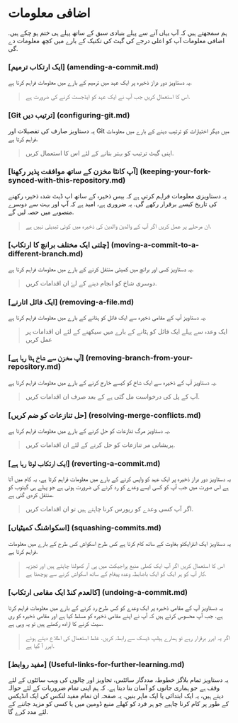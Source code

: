 # اضافی معلومات

ہم سمجھتے ہیں کہ آپ یہاں آنے سے پہلے بنیادی سبق کے ساتھ پہلے ہی ختم ہو چکے ہیں. اضافی معلومات آپ کو اعلی درجے کی گیٹ کی تکنیک کے بارے میں کچھ معلومات دے گی.

### [ایک ارتکاب ترمیم] (amending-a-commit.md)
یہ دستاویز دور دراز ذخیرہ پر ایک عہد میں ترمیم کے بارے میں معلومات فراہم کرتا ہے.
> اس کا استعمال کریں جب آپ نے ایک عہد کو ایڈجسٹ کرنے کی ضرورت ہے.

### [Git ترتیب دیں] (configuring-git.md)
یہ دستاویز صارف کی تفصیلات اور Git میں دیگر اختیارات کو ترتیب دینے کے بارے میں معلومات فراہم کرتا ہے.
> اپنی گیٹ ترتیب کو بہتر بنانے کے لئے اس کا استعمال کریں.

### [آپ کانٹا مخزن کے ساتھ موافقت پذیر رکھنا] (keeping-your-fork-synced-with-this-repository.md)
یہ دستاویزی معلومات فراہم کرتی ہے کہ بیس ذخیرہ کے ساتھ اپ ڈیٹ شدہ ذخیرہ رکھنے کی تاریخ کیسے برقرار رکھے گی. یہ ضروری ہے، امید ہے کہ آپ اور بہت سے دوسرے منصوبے میں حصہ لیں گے.
> ان مرحلے پر عمل کریں اگر آپ کے والدین والدین کی ذخیرہ میں کوئی تبدیلی نہیں ہے.

### [چلتی ایک مختلف برانچ کا ارتکاب] (moving-a-commit-to-a-different-branch.md)
یہ دستاویز کسی اور برانچ میں کمیٹی منتقل کرنے کے بارے میں معلومات فراہم کرتا ہے.
> دوسری شاخ کو انجام دینے کے لۓ ان اقدامات کریں.

### [ایک فائل اتارنے] (removing-a-file.md)
یہ دستاویز آپ کے مقامی ذخیرہ سے ایک فائل کو ہٹانے کے بارے میں معلومات فراہم کرتا ہے.
> ایک وعدہ سے پہلے ایک فائل کو ہٹانے کے بارے میں سیکھنے کے لئے ان اقدامات پر عمل کریں

### [آپ مخزن سے شاخ ہٹا رہا ہے] (removing-branch-from-your-repository.md)
یہ دستاویز آپ کے ذخیرہ سے ایک شاخ کو کیسے خارج کرنے کے بارے میں معلومات فراہم کرتا ہے.
> آپ کے پل کی درخواست مل گئی ہے کے بعد صرف ان اقدامات کریں.

### [حل تنازعات کو ضم کریں] (resolving-merge-conflicts.md)
یہ دستاویز مرگ تنازعات کو حل کرنے کے بارے میں معلومات فراہم کرتا ہے.
> پریشانی مر تنازعات کو حل کرنے کے لئے ان اقدامات کریں.

### [ایک ارتکاب لوٹا رہا ہے] (reverting-a-commit.md)
یہ دستاویز دور دراز ذخیرہ پر ایک عہد کو واپس کرنے کے بارے میں معلومات فراہم کرتا ہے. یہ کام میں آتا ہے اس صورت میں جب آپ کو کسی ایسے وعدے کو رد کرنے کی ضرورت ہوتی ہے جو پہلے ہی گیتوب کو منتقل کردی گئی ہے.
> اگر آپ کسی وعدے کو ریورس کرنا چاہتے ہیں تو ان اقدامات کریں.

### [اسکواشنگ کمیٹیاں] (squashing-commits.md)
یہ دستاویز ایک انٹرایکٹو بغاوت کے ساتھ کام کرتا ہے کس طرح اسکواش کس طرح کے بارے میں معلومات فراہم کرتا ہے.
> اس کا استعمال کریں اگر آپ ایک کھلی منبع پراجیکٹ میں پی آر کھولنا چاہتے ہیں اور تجزیہ کار آپ کو ہر ایک کو ایک باضابطہ وعدہ پیغام کے ساتھ اسکواش کرنے سے پوچھتا ہے.

### [کالعدم کنڈ ایک مقامی ارتکاب] (undoing-a-commit.md)
یہ دستاویز آپ کے مقامی ذخیرہ پر ایک وعدے کو کس طرح رد کرنے کے بارے میں معلومات فراہم کرتا ہے. جب آپ محسوس کرتے ہیں کہ آپ نے اپنے مقامی ذخیرہ کو مسلط کیا ہے اور مقامی ذخیرہ کو ری سیٹ کرنے کا ارادہ رکھتے ہیں تو یہ وہی ہے.
> اگر یہ ایرر برقرار رہے تو ہمارے ہیلپ ڈیسک سے رابطہ کریں. غلط استعمال کی اطلاع دیتے ہوئے ایرر آ گیا ہے.

### [مفید روابط] (Useful-links-for-further-learning.md)
یہ دستاویز تمام بلاگز خطوط، مددگار سائٹس، تجاویز اور چالوں کی ویب سائٹوں کے لئے وقف ہے جو ہماری جانوں کو آسان بنا دیتا ہے. کہ ہم اپنی تمام ضروریات کے لئے حوالہ دیتے ہیں، یہ ایک ابتدائی یا ایک ماہر بنیں. یہ صفحہ ان تمام مفید لنکس کی ایک انڈیکس کے طور پر کام کرنا چاہیے جو ہر فرد کو کھلے منبع ڈومین میں یا کسی کو مزید جاننے کے لئے مدد کرے گا.